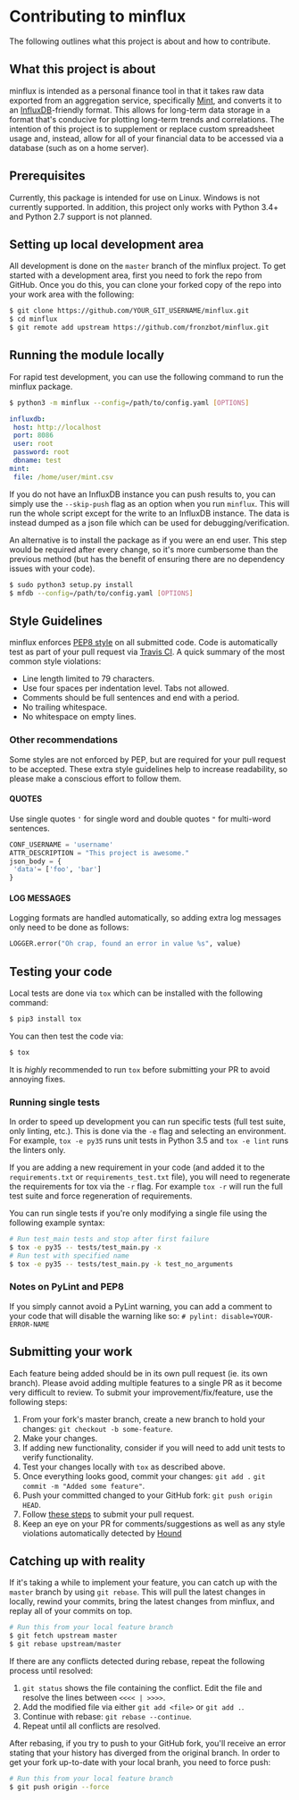 # Contributing to minflux

The following outlines what this project is about and how to contribute.

## What this project is about
minflux is intended as a personal finance tool in that it takes raw data exported from an aggregation service, specifically [Mint](https://mint.com), and converts it to an [InfluxDB](https://www.influxdata.com/)-friendly format.  This allows for long-term data storage in a format that's conducive for plotting long-term trends and correlations.  The intention of this project is to supplement or replace custom spreadsheet usage and, instead, allow for all of your financial data to be accessed via a database (such as on a home server).

## Prerequisites
Currently, this package is intended for use on Linux.  Windows is not currently supported.  In addition, this project only works with Python 3.4+ and Python 2.7 support is not planned.

## Setting up local development area
All development is done on the `master` branch of the minflux project.  To get started with a development area, first you need to fork the repo from GitHub.  Once you do this, you can clone your forked copy of the repo into your work area with the following:

```bash
$ git clone https://github.com/YOUR_GIT_USERNAME/minflux.git
$ cd minflux
$ git remote add upstream https://github.com/fronzbot/minflux.git
```

## Running the module locally
For rapid test development, you can use the following command to run the minflux package.

```bash
$ python3 -m minflux --config=/path/to/config.yaml [OPTIONS]
```

```yaml
influxdb:
 host: http://localhost
 port: 8086
 user: root
 password: root
 dbname: test
mint:
 file: /home/user/mint.csv
```

If you do not have an InfluxDB instance you can push results to, you can simply use the `--skip-push` flag as an option when you run `minflux`.  This will run the whole script except for the write to an InfluxDB instance.  The data is instead dumped as a json file which can be used for debugging/verification.

An alternative is to install the package as if you were an end user.  This step would be required after every change, so it's more cumbersome than the previous method (but has the benefit of ensuring there are no dependency issues with your code).

```bash
$ sudo python3 setup.py install
$ mfdb --config=/path/to/config.yaml [OPTIONS]
```

## Style Guidelines
minflux enforces [PEP8 style](https://www.python.org/dev/peps/pep-0008/) on all submitted code.  Code is automatically test as part of your pull request via [Travis CI](https://travis-ci.org/fronzbot/minflux).  A quick summary of the most common style violations:

- Line length limited to 79 characters.
- Use four spaces per indentation level.  Tabs not allowed.
- Comments should be full sentences and end with a period.
- No trailing whitespace.
- No whitespace on empty lines.

### Other recommendations
Some styles are not enforced by PEP, but are required for your pull request to be accepted.  These extra style guidelines help to increase readability, so please make a conscious effort to follow them.

#### QUOTES
Use single quotes `'` for single word and double quotes `"` for multi-word sentences.

```python
CONF_USERNAME = 'username'
ATTR_DESCRIPTION = "This project is awesome."
json_body = {
 'data'= ['foo', 'bar']
}
```

#### LOG MESSAGES
Logging formats are handled automatically, so adding extra log messages only need to be done as follows:

```python
LOGGER.error("Oh crap, found an error in value %s", value)
```

## Testing your code
Local tests are done via `tox` which can be installed with the following command:

```bash
$ pip3 install tox
```

You can then test the code via:

```bash
$ tox
```

It is *highly* recommended to run `tox` before submitting your PR to avoid annoying fixes.

### Running single tests
In order to speed up development you can run specific tests (full test suite, only linting, etc.).  This is done via the `-e` flag and selecting an environment.  For example, `tox -e py35` runs unit tests in Python 3.5 and `tox -e lint` runs the linters only.

If you are adding a new requirement in your code (and added it to the `requirements.txt` or `requirements_test.txt` file), you will need to regenerate the requirements for tox via the `-r` flag.  For example `tox -r` will run the full test suite and force regeneration of requirements.

You can run single tests if you're only modifying a single file using the following example syntax:

```bash
# Run test_main tests and stop after first failure
$ tox -e py35 -- tests/test_main.py -x
# Run test with specified name
$ tox -e py35 -- tests/test_main.py -k test_no_arguments
```

### Notes on PyLint and PEP8
If you simply cannot avoid a PyLint warning, you can add a comment to your code that will disable the warning like so: `# pylint: disable=YOUR-ERROR-NAME`

## Submitting your work
Each feature being added should be in its own pull request (ie. its own branch).  Please avoid adding multiple features to a single PR as it become very difficult to review.  To submit your improvement/fix/feature, use the following steps:

1. From your fork's master branch, create a new branch to hold your changes: `git checkout -b some-feature`.
2. Make your changes.
3. If adding new functionality, consider if you will need to add unit tests to verify functionality.
4. Test your changes locally with `tox` as described above.
5. Once everything looks good, commit your changes: `git add .` `git commit -m "Added some feature"`.
6. Push your committed changed to your GitHub fork: `git push origin HEAD`.
7. Follow [these steps](https://help.github.com/articles/creating-a-pull-request/) to submit your pull request.
8. Keep an eye on your PR for comments/suggestions as well as any style violations automatically detected by [Hound](https://houndci.com/)


## Catching up with reality
If it's taking a while to implement your feature, you can catch up with the `master` branch by using `git rebase`.  This will pull the latest changes in locally, rewind your commits, bring the latest changes from minflux, and replay all of your commits on top.

```bash
# Run this from your local feature branch
$ git fetch upstream master
$ git rebase upstream/master
```

If there are any conflicts detected during rebase, repeat the following process until resolved:

1. `git status` shows the file containing the conflict.  Edit the file and resolve the lines between `<<<< | >>>>`.
2. Add the modified file via either `git add <file>` or `git add .`.
3. Continue with rebase: `git rebase --continue`.
4. Repeat until all conflicts are resolved.

After rebasing, if you try to push to your GitHub fork, you'll receive an error stating that your history has diverged from the original branch.  In order to get your fork up-to-date with your local branh, you need to force push:

```bash
# Run this from your local feature branch
$ git push origin --force
```